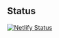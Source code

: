 

## Status

[![Netlify Status](https://api.netlify.com/api/v1/badges/0c994d23-0a93-4da6-86a4-a3b5ce76a5d0/deploy-status)](https://app.netlify.com/sites/easystat/deploys)
